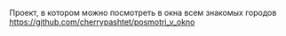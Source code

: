 
Проект, в котором можно посмотреть в окна всем знакомых городов
https://github.com/cherrypashtet/posmotri_v_okno
